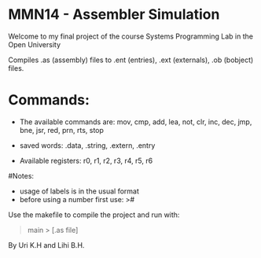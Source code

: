# MMN14 - Assembler Simulation
Welcome to my final project of the course Systems Programming Lab in the Open University

Compiles .as (assembly) files to .ent (entries), .ext (externals), .ob (bobject) files.

# Commands:
* The available commands are:
mov, cmp, add, lea, not, clr, inc, dec, jmp, bne, jsr, red, prn, rts, stop

* saved words:
.data, .string, .extern, .entry

* Available registers:
r0, r1, r2, r3, r4, r5, r6

#Notes:
* usage of labels is in the usual format
* before using a number first use: >#

Use the makefile to compile the project and run with:
> main > [.as file]


By Uri K.H and Lihi B.H.
